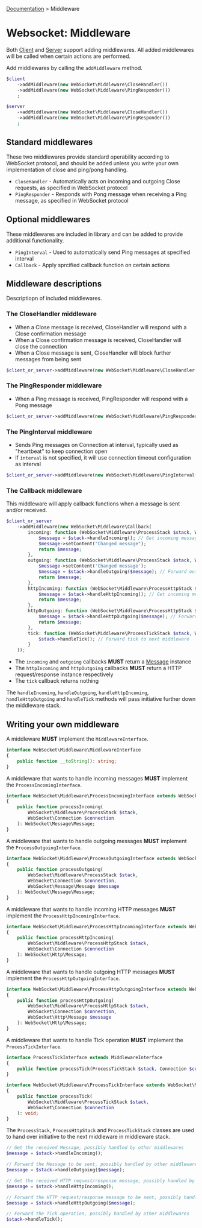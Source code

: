 [Documentation](Index.md) > Middleware

# Websocket: Middleware

Both [Client](Client.md) and [Server](Server.md) support adding middlewares.
All added middlewares will be called when certain actions are performed.

Add middlewares by calling the `addMiddleware` method.

```php
$client
    ->addMiddleware(new WebSocket\Middleware\CloseHandler())
    ->addMiddleware(new WebSocket\Middleware\PingResponder())
    ;

$server
    ->addMiddleware(new WebSocket\Middleware\CloseHandler())
    ->addMiddleware(new WebSocket\Middleware\PingResponder())
    ;
```

## Standard middlewares

These two middlewares provide standard operability according to WebSocket protocol,
and should be added unless you write your own implementation of close and ping/pong handling.

* `CloseHandler` - Automatically acts on incoming and outgoing Close requests, as specified in WebSocket protocol
* `PingResponder` - Responds with Pong message when receiving a Ping message, as specified in WebSocket protocol

## Optional middlewares

These middlewares are included in library and can be added to provide additional functionality.

* `PingInterval` - Used to automatically send Ping messages at specified interval
* `Callback` - Apply sprcified callback function on certain actions

## Middleware descriptions

Descriptiopn of included middlewares.

### The CloseHandler middleware

* When a Close message is received, CloseHandler will respond with a Close confirmation message
* When a Close confirmation message is received, CloseHandler will close the connection
* When a Close message is sent, CloseHandler will block further messages from being sent

```php
$client_or_server->addMiddleware(new WebSocket\Middleware\CloseHandler());
```

### The PingResponder middleware

* When a Ping message is received, PingResponder will respond with a Pong message

```php
$client_or_server->addMiddleware(new WebSocket\Middleware\PingResponder());
```

### The PingInterval middleware

* Sends Ping messages on Connection at interval, typically used as "heartbeat" to keep connection open
* If `interval` is not specified, it will use connection timeout configuration as interval

```php
$client_or_server->addMiddleware(new WebSocket\Middleware\PingInterval(interval: 10));
```

### The Callback middleware

This middleware will apply callback functions when a message is sent and/or received.

```php
$client_or_server
    ->addMiddleware(new WebSocket\Middleware\Callback(
        incoming: function (WebSocket\Middleware\ProcessStack $stack, WebSocket\Connection $connection): WebSocket\Message\Message {
            $message = $stack->handleIncoming(); // Get incoming message from next middleware
            $message->setContent("Changed message");
            return $message;
        },
        outgoing: function (WebSocket\Middleware\ProcessStack $stack, WebSocket\Connection $connection, WebSocket\Message\Message $message): WebSocket\Message\Message {
            $message->setContent('Changed message');
            $message = $stack->handleOutgoing($message); // Forward outgoing message to next middleware
            return $message;
        },
        httpIncoming: function (WebSocket\Middleware\ProcessHttpStack $stack, WebSocket\Connection $connection): WebSocket\Http\Message {
            $message = $stack->handleHttpIncoming(); // Get incoming message from next middleware
            return $message;
        },
        httpOutgoing: function (WebSocket\Middleware\ProcessHttpStack $stack, WebSocket\Connection $connection, WebSocket\Http\Message $message): WebSocket\Http\Message {
            $message = $stack->handleHttpOutgoing($message); // Forward outgoing message to next middleware
            return $message;
        },
        tick: function (WebSocket\Middleware\ProcessTickStack $stack, WebSocket\Connection $connection): void {
            $stack->handleTick(); // Forward tick to next middleware
        }
    ));
```

* The `incoming` and `outgoing` callbacks **MUST** return a [Message](Message.md) instance
* The `httpIncoming` and `httpOutgoing` callbacks **MUST** return a HTTP request/response instance respectively
* The `tick` callback returns nothing

The `handleIncoming`, `handleOutgoing`, `handleHttpIncoming`, `handleHttpOutgoing` and `handleTick` methods will pass initiative further down the middleware stack.

## Writing your own middleware

A middleware **MUST** implement the `MiddlewareInterface`.

```php
interface WebSocket\Middleware\MiddlewareInterface
{
    public function __toString(): string;
}
```

A middleware that wants to handle incoming messages **MUST** implement the `ProcessIncomingInterface`.

```php
interface WebSocket\Middleware\ProcessIncomingInterface extends WebSocket\Middleware\MiddlewareInterface
{
    public function processIncoming(
        WebSocket\Middleware\ProcessStack $stack,
        WebSocket\Connection $connection
    ): WebSocket\Message\Message;
}
```

A middleware that wants to handle outgoing messages **MUST** implement the `ProcessOutgoingInterface`.

```php
interface WebSocket\Middleware\ProcessOutgoingInterface extends WebSocket\Middleware\MiddlewareInterface
{
    public function processOutgoing(
        WebSocket\Middleware\ProcessStack $stack,
        WebSocket\Connection $connection,
        WebSocket\Message\Message $message
    ): WebSocket\Message\Message;
}
```

A middleware that wants to handle incoming HTTP messages **MUST** implement the `ProcessHttpIncomingInterface`.

```php
interface WebSocket\Middleware\ProcessHttpIncomingInterface extends WebSocket\Middleware\MiddlewareInterface
{
    public function processHttpIncoming(
        WebSocket\Middleware\ProcessHttpStack $stack,
        WebSocket\Connection $connection
    ): WebSocket\Http\Message;
}
```

A middleware that wants to handle outgoing HTTP messages **MUST** implement the `ProcessHttpOutgoingInterface`.

```php
interface WebSocket\Middleware\ProcessHttpOutgoingInterface extends WebSocket\Middleware\MiddlewareInterface
{
    public function processHttpOutgoing(
        WebSocket\Middleware\ProcessHttpStack $stack,
        WebSocket\Connection $connection,
        WebSocket\Http\Message $message
    ): WebSocket\Http\Message;
}
```

A middleware that wants to handle Tick operation **MUST** implement the `ProcessTickInterface`.

```php
interface ProcessTickInterface extends MiddlewareInterface
{
    public function processTick(ProcessTickStack $stack, Connection $connection): void;
}

interface WebSocket\Middleware\ProcessTickInterface extends WebSocket\Middleware\MiddlewareInterface
{
    public function processTick(
        WebSocket\Middleware\ProcessTickStack $stack,
        WebSocket\Connection $connection
    ): void;
}
```

The `ProcessStack`, `ProcessHttpStack` and `ProcessTickStack` classes are used to hand over initiative to the next middleware in middleware stack.

```php
// Get the received Message, possibly handled by other middlewares
$message = $stack->handleIncoming();

// Forward the Message to be sent, possibly handled by other middlewares
$message = $stack->handleOutgoing($message);

// Get the received HTTP request/response message, possibly handled by other middlewares
$message = $stack->handleHttpIncoming();

// Forward the HTTP request/response message to be sent, possibly handled by other middlewares
$message = $stack->handleHttpOutgoing($message);

// Forward the Tick operation, possibly handled by other middlewares
$stack->handleTick();
```
